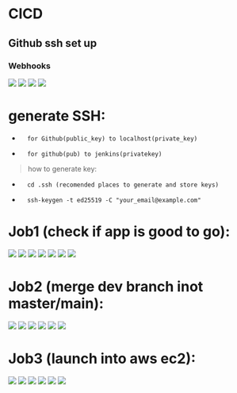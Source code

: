 # CICD
## Github ssh set up
### Webhooks
![](images/CICD.png)
![](pics/cicd_app.png)
![](images/cicd_jenkins.png)
![](images/jenkins.png)
# generate SSH:
-       for Github(public_key) to localhost(private_key)
-       for github(pub) to jenkins(privatekey)
>how to generate key:
-       cd .ssh (recomended places to generate and store keys)
-       ssh-keygen -t ed25519 -C "your_email@example.com"

# Job1 (check if app is good to go):
![](pics/JOB1/1.png)
![](pics/JOB1/2.png)
![](pics/JOB1/3.png)
![](pics/JOB1/4.png)
![](pics/JOB1/5.png)
![](pics/JOB1/6.png)
![](pics/JOB1/7.png)

# Job2 (merge dev branch inot master/main):
![](pics/JOB2/1.png)
![](pics/JOB2/2.png)
![](pics/JOB2/3.png)
![](pics/JOB2/4.png)
![](pics/JOB2/5.png)
![](pics/JOB2/6.png)

# Job3 (launch into aws ec2):
![](pics/JOB3/1.png)
![](pics/JOB3/2.png)
![](pics/JOB3/3.png)
![](pics/JOB3/4.png)
![](pics/JOB3/5.png)
![](pics/JOB3/6.png)